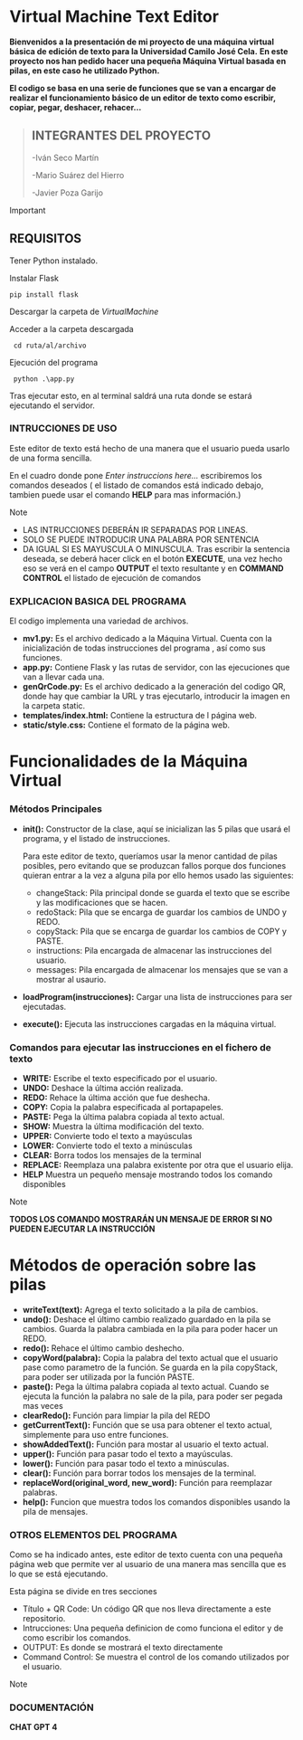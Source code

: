 # Virtual Machine Text Editor
**Bienvenidos a la presentación de mi proyecto de una máquina virtual básica de edición de texto para la Universidad Camilo José Cela.** 
**En este proyecto nos han pedido hacer una pequeña Máquina Virtual basada en pilas, en este caso he utilizado Python.**

**El codigo se basa en una serie de funciones que se van a encargar de realizar el funcionamiento básico de un editor de texto como escribir, copiar, pegar, deshacer, rehacer...**


> ## INTEGRANTES DEL PROYECTO
>  -Iván Seco Martín
>
>  -Mario Suárez del Hierro
>
>  -Javier Poza Garijo

>[!IMPORTANT]
>## REQUISITOS
>Tener Python instalado.
>
>Instalar Flask
>
>     pip install flask  
>
>Descargar la carpeta de *VirtualMachine*
>
>Acceder a la carpeta descargada
>
>      cd ruta/al/archivo
>
>Ejecución del programa
>
>      python .\app.py
>Tras ejecutar esto, en al terminal saldrá una ruta donde se estará ejecutando el servidor.

### INTRUCCIONES DE USO
Este editor de texto está hecho de una manera que el usuario pueda usarlo de una forma sencilla.

En el cuadro donde pone *Enter instruccions here...* escribiremos los comandos deseados ( el listado de comandos está indicado debajo, tambien puede usar el comando **HELP** para mas información.)  
>[!NOTE]
>  - LAS INTRUCCIONES DEBERÁN IR SEPARADAS POR LINEAS.
>  - SOLO SE PUEDE INTRODUCIR UNA PALABRA POR SENTENCIA
>  - DA IGUAL SI ES MAYUSCULA O MINUSCULA.
Tras escribir la sentencia deseada, se deberá hacer click en el botón **EXECUTE**, una vez hecho eso se verá en el campo **OUTPUT** el texto resultante y en **COMMAND CONTROL** el listado de ejecución de comandos

>
### EXPLICACION BASICA DEL PROGRAMA
El codigo implementa una variedad de archivos.

  - **mv1.py:** Es el archivo dedicado a la Máquina Virtual. Cuenta con la inicialización de todas instrucciones del programa , así como sus funciones.
  - **app.py:** Contiene Flask y las rutas de servidor, con las ejecuciones que van a llevar cada una.
  - **genQrCode.py:** Es el archivo dedicado a la generación del codigo QR, donde hay que cambiar la URL y tras ejecutarlo, introducir la imagen en la carpeta static.
  - **templates/index.html:** Contiene la estructura de l página web.
  - **static/style.css:** Contiene el formato de la página web.
  

# Funcionalidades de la Máquina Virtual
### Métodos Principales

- **__init__():** Constructor de la clase, aquí se inicializan las 5 pilas que usará el programa, y el listado de instrucciones.
  
  Para este editor de texto, queríamos usar la menor cantidad de pilas posibles, pero evitando que se produzcan fallos porque dos funciones quieran entrar a la vez a alguna pila por ello hemos usado las       siguientes:
  - changeStack: Pila principal donde se guarda el texto que se escribe y las modificaciones que se hacen.
  - redoStack: Pila que se encarga de guardar los cambios de UNDO y REDO.
  - copyStack: Pila que se encarga de guardar los cambios de COPY y PASTE.
  - instructions: Pila encargada de almacenar las instrucciones del usuario.
  - messages: Pila encargada de almacenar los mensajes que se van a mostrar al usaurio.
      
- **loadProgram(instrucciones):** Cargar una lista de instrucciones para ser ejecutadas.
- **execute():** Ejecuta las instrucciones cargadas en la máquina virtual.

### Comandos para ejecutar las instrucciones en el fichero de texto
- **WRITE:** Escribe el texto especificado por el usuario.
- **UNDO:** Deshace la última acción realizada.
- **REDO:** Rehace la última acción que fue deshecha.
- **COPY:** Copia la palabra especificada al portapapeles.
- **PASTE:** Pega la última palabra copiada al texto actual.
- **SHOW:** Muestra la última modificación del texto.
- **UPPER:** Convierte todo el texto a mayúsculas
- **LOWER:** Convierte todo el texto a minúsculas
- **CLEAR:** Borra todos los mensajes de la terminal
- **REPLACE:** Reemplaza una palabra existente por otra que el usuario elija.
- **HELP** Muestra un pequeño mensaje mostrando todos los comando disponibles
>[!NOTE]
>**TODOS LOS COMANDO MOSTRARÁN UN MENSAJE DE ERROR SI NO PUEDEN EJECUTAR LA INSTRUCCIÓN**

# Métodos de operación sobre las pilas
- **writeText(text):**  Agrega el texto solicitado a la pila de cambios.
- **undo():**  Deshace el último cambio realizado guardado en la pila se cambios. Guarda la palabra cambiada en la pila para poder hacer un REDO.
- **redo():**  Rehace el último cambio deshecho.
- **copyWord(palabra):**  Copia la palabra del texto actual que el usuario pase como parametro de la función. Se guarda en la pila copyStack, para poder ser utilizada por la función PASTE.
- **paste():**   Pega la última palabra copiada al texto actual. Cuando se ejecuta la función la palabra no sale de la pila, para poder ser pegada mas veces
- **clearRedo():** Función para limpiar la pila del REDO
- **getCurrentText():**  Función que se usa para obtener el texto actual, simplemente para uso entre funciones.
- **showAddedText():** Función para mostar al usuario el texto actual.
- **upper():** Función para pasar todo el texto a mayúsculas.
- **lower():** Función para pasar todo el texto a minúsculas.
- **clear():** Función para borrar todos los mensajes de la terminal.
- **replaceWord(original_word, new_word):** Función para reemplazar palabras.
- **help():** Funcion que muestra todos los comandos disponibles usando la pila de mensajes.


### OTROS ELEMENTOS DEL PROGRAMA
Como se ha indicado antes, este editor de texto cuenta con una pequeña página web que permite ver al usuario de una manera mas sencilla que es lo que se está ejecutando.

Esta página se divide en tres secciones
  - Título + QR Code: Un código QR que nos lleva directamente a este repositorio.
  - Intrucciones: Una pequeña definicion de como funciona el editor y de como escribir los comandos.
  - OUTPUT: Es donde se mostrará el texto directamente
  - Command Control: Se muestra el control de los comando utilizados por el usuario.


>[!NOTE]
>### DOCUMENTACIÓN
> 
>
> **CHAT GPT 4**
